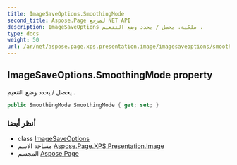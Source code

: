 ```yaml
---
title: ImageSaveOptions.SmoothingMode
second_title: Aspose.Page لمرجع NET API
description: ImageSaveOptions ملكية. يحصل / يحدد وضع التنعيم .
type: docs
weight: 50
url: /ar/net/aspose.page.xps.presentation.image/imagesaveoptions/smoothingmode/
---
```

## ImageSaveOptions.SmoothingMode property

يحصل / يحدد وضع التنعيم .

```csharp
public SmoothingMode SmoothingMode { get; set; }
```

### أنظر أيضا

* class [ImageSaveOptions](../)
* مساحة الاسم [Aspose.Page.XPS.Presentation.Image](../../imagesaveoptions/)
* المجسم [Aspose.Page](../../../)


